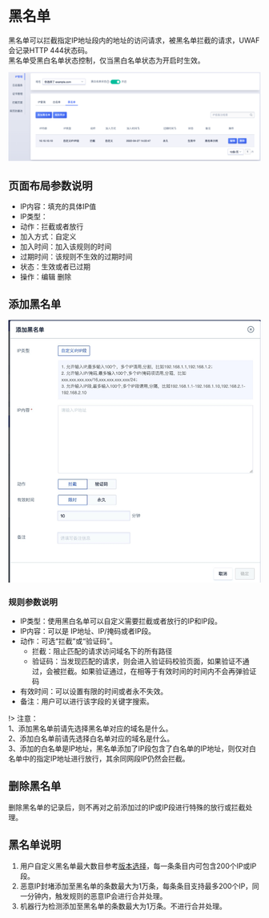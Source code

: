 # 黑名单

黑名单可以拦截指定IP地址段内的地址的访问请求，被黑名单拦截的请求，UWAF会记录HTTP 444状态码。  
黑名单受黑白名单状态控制，仅当黑白名单状态为开启时生效。

![blacklist_img_1](/images/blacklist_img_1.png)

## 页面布局参数说明

  - IP内容：填充的具体IP值
  - IP类型：
  - 动作：拦截或者放行
  - 加入方式：自定义
  - 加入时间：加入该规则的时间
  - 过期时间：该规则不生效的过期时间
  - 状态：生效或者已过期
  - 操作：编辑 删除

## 添加黑名单
![](/images/15971407459369.jpg)

### 规则参数说明

  - IP类型：使用黑白名单可以自定义需要拦截或者放行的IP和IP段。
  - IP内容：可以是 IP地址、IP/掩码或者IP段。
  - 动作：可选“拦截”或“验证码”。
    - 拦截：阻止匹配的请求访问域名下的所有路径
    - 验证码：当发现匹配的请求，则会进入验证码校验页面，如果验证不通过，会被拦截。如果验证通过，在相等于有效时间的时间内不会再弹验证码
  - 有效时间：可以设置有限的时间或者永不失效。
  - 备注：用户可以进行该字段的关键字搜索。


!> 注意：  
1、添加黑名单前请先选择黑名单对应的域名是什么。  
2、添加白名单前请先选择白名单对应的域名是什么。  
3、添加的白名单是IP地址，黑名单添加了IP段包含了白名单的IP地址，则仅对白名单中的指定IP地址进行放行，其余同网段IP仍然会拦截。  

## 删除黑名单
删除黑名单的记录后，则不再对之前添加过的IP或IP段进行特殊的放行或拦截处理。

## 黑名单说明
1. 用户自定义黑名单最大数目参考[版本选择](/uewaf/steer/Version_selection)，每一条条目内可包含200个IP或IP段。
2. 恶意IP封堵添加至黑名单的条数最大为1万条，每条条目支持最多200个IP，同一分钟内，触发规则的恶意IP会进行合并处理。
3. 机器行为检测添加至黑名单的条数最大为1万条。不进行合并处理。


